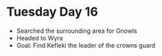 # Tuesday Day 16

- Searched the surrounding area for Gnowls
- Headed to Wyra
- Goal: Find Kefleki the leader of the crowns guard